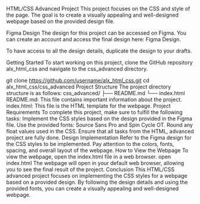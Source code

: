 HTML/CSS Advanced Project
This project focuses on the CSS and style of the page. The goal is to create a visually appealing and well-designed webpage based on the provided design file.

Figma Design
The design for this project can be accessed on Figma. You can create an account and access the final design here: Figma Design.

To have access to all the design details, duplicate the design to your drafts.

Getting Started
To start working on this project, clone the GitHub repository alx_html_css and navigate to the css_advanced directory.

git clone https://github.com/username/alx_html_css.git
cd alx_html_css/css_advanced
Project Structure
The project directory structure is as follows:
css_advanced/
├── README.md
└── index.html
README.md: This file contains important information about the project.
index.html: This file is the HTML template for the webpage.
Project Requirements
To complete this project, make sure to fulfill the following tasks:
Implement the CSS styles based on the design provided in the Figma file.
Use the provided fonts: Source Sans Pro and Spin Cycle OT.
Round any float values used in the CSS.
Ensure that all tasks from the HTML, advanced project are fully done.
Design Implementation
Refer to the Figma design for the CSS styles to be implemented. Pay attention to the colors, fonts, spacing, and overall layout of the webpage.
How to View the Webpage
To view the webpage, open the index.html file in a web browser.
open index.html
The webpage will open in your default web browser, allowing you to see the final result of the project.
Conclusion
This HTML/CSS advanced project focuses on implementing the CSS styles for a webpage based on a provided design.
By following the design details and using the provided fonts, you can create a visually appealing and well-designed webpage.